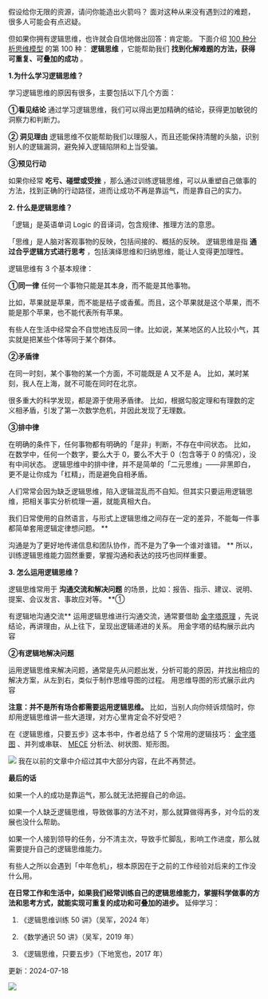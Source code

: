 假设给你无限的资源，请问你能造出火箭吗？  面对这种从来没有遇到过的难题，很多人可能会有点迟疑。

但如果你拥有逻辑思维，也许就会自信地做出回答：肯定能。  下面介绍 [100 种分析思维模型](https://mp.weixin.qq.com/mp/appmsgalbum?__biz=MzA4ODE2OTIxMw==&action=getalbum&album_id=1701638273011351554#wechat_redirect) 的第 100 种： **逻辑思维** ，它能帮助我们 **找到化解难题的方法，获得可重复、可叠加的成功** 。

**1.为什么学习逻辑思维？**

学习逻辑思维的原因有很多，主要包括以下几个方面： 

**①看见结论** 通过学习逻辑思维，我们可以得出更加精确的结论，获得更加敏锐的洞察力和判断力。

**② 洞见理由** 逻辑思维不仅能帮助我们以理服人，而且还能保持清醒的头脑，识别别人的逻辑漏洞，避免掉入逻辑陷阱和上当受骗。 

**③预见行动**

如果你经常 **吃亏、碰壁或受挫** ，那么通过训练逻辑思维，可以从重塑自己做事的方法，找到正确的行动路径，进而让成功不再是靠运气，而是靠自己的实力。

**2. 什么是逻辑思维？**

 「逻辑」是英语单词 Logic 的音译词，包含规律、推理方法的意思。

「思维」是人脑对客观事物的反映，包括间接的、概括的反映。  逻辑思维是指 **通过合乎逻辑方式进行思考** ，包括演绎思维和归纳思维，能让人变得更加理性。

逻辑思维有 3 个基本规律： 

**①同一律** 任何一个事物只能是其本身，而不能是其他事物。

比如，苹果就是苹果，而不能是桔子或香蕉。而且，这个苹果就是这个苹果，而不能是那个苹果，也不能代表所有苹果。

有些人在生活中经常会不自觉地违反同一律。比如说，某某地区的人比较小气，其实就是把某些个体等同于某个群体。 

**②矛盾律**

在同一时刻，某个事物的某一个方面，不可能既是 A 又不是 A。  比如，某时某刻，我人在上海，就不可能在同时在北京。

很多重大的科学发现，都是源于使用矛盾律。  比如，根据勾股定理和有理数的定义相矛盾，引发了第一次数学危机，并因此发现了无理数。 

**③排中律**

在明确的条件下，任何事物都有明确的「是非」判断，不存在中间状态。  比如，在数学中，任何一个数字，要么大于 0，要么不大于 0（包含等于 0 的情况），没有中间状态。  逻辑思维中的排中律，并不是简单的「二元思维」——非黑即白，更不是让你成为「杠精」，而是避免自相矛盾。

人们常常会因为缺乏逻辑思维，陷入逻辑混乱而不自知。但其实只要运用逻辑思维，把相关事实分析梳理一遍，就能真相大白。

我们日常使用的自然语言，与形式上逻辑思维之间存在一定的差异，不能每一件事都简单套用逻辑定律想问题。  **

沟通是为了更好地传递信息和团队协作，而不是为了争一个谁对谁错。  ** 所以，训练逻辑思维能力固然重要，掌握沟通和表达的技巧也同样重要。  

**3. 怎么运用逻辑思维？**

 逻辑思维常用于 **沟通交流和解决问题** 的场景，比如：报告、指示、建议、说明、提案、会议发言、事故应对等。  **①

有逻辑地沟通交流** 运用逻辑思维进行沟通交流，通常要借助 [金字塔原理](https://mp.weixin.qq.com/s?__biz=MzA4ODE2OTIxMw==&mid=2653481424&idx=1&sn=4ada2a298b05f9f559380fcb8f3492a4&scene=21#wechat_redirect) ，先说结论，再讲理由，从上往下，呈现出逻辑递进的关系。  用金字塔的结构展示此内容 

**②有逻辑地解决问题**

运用逻辑思维来解决问题，通常是先从问题出发，分析可能的原因，并找出相应的解决方案，从左到右，类似于制作思维导图的过程。  用思维导图的形式展示此内容

**注意：并不是所有场合都需要运用逻辑思维。** 比如，当别人向你倾诉烦恼时，你却用逻辑思维讲一些大道理，对方心里肯定会不好受吧？

在《逻辑思维，只要五步》这本书中，作者总结了 5 个常用的逻辑技巧： [金字塔图](https://mp.weixin.qq.com/s?__biz=MzA4ODE2OTIxMw==&mid=2653481424&idx=1&sn=4ada2a298b05f9f559380fcb8f3492a4&scene=21#wechat_redirect) 、并列或串联、 [MECE](https://mp.weixin.qq.com/s?__biz=MzA4ODE2OTIxMw==&mid=2653482301&idx=1&sn=356a89d988f41f6ebb8dfef330a6aba7&scene=21#wechat_redirect) 分析法、树状图、矩形图。

![](https://mmbiz.qpic.cn/mmbiz_png/giaycic3UNwo3UCgsKQibYu7KzibmdR5h3sxoeEnBlR8BO1WHEwOxBUtJlflna2X7Iba1R4vI16SAVNz3qyZFyDF2Q/640?wx_fmt=png&from=appmsg) 我在以前的文章中介绍过其中大部分内容，在此不再赘述。  

**最后的话**

 如果一个人的成功是靠运气，那么就无法把握自己的命运。

如果一个人缺乏逻辑思维，导致做事的方法不对，那么就算做得再多，对今后的发展也没什么帮助。

如果一个人接到领导的任务，分不清主次，导致手忙脚乱，影响工作进度，那么就需要提升自己的逻辑思维能力。

有些人之所以会遇到「中年危机」，根本原因在于之前的工作经验对后来的工作没什么用。

**在日常工作和生活中，如果我们经常训练自己的逻辑思维能力，掌握科学做事的方法和思考方式，就能实现可重复的成功和可叠加的进步。** 延伸学习：

  1. 《逻辑思维训练 50 讲》（吴军，2024 年） 

  2. 《数学通识 50 讲》（吴军，2019 年） 

  3. 《逻辑思维，只要五步》（下地宽也，2017 年） 



更新：2024-07-18

![](https://visitor-badge.laobi.icu/badge?page_id=sjhfx.linji&left_text=PageViews&right_color=%2300589F)